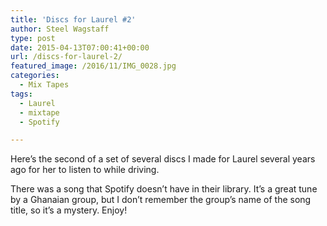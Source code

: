 ```yaml
---
title: 'Discs for Laurel #2'
author: Steel Wagstaff
type: post
date: 2015-04-13T07:00:41+00:00
url: /discs-for-laurel-2/
featured_image: /2016/11/IMG_0028.jpg
categories:
  - Mix Tapes
tags:
  - Laurel
  - mixtape
  - Spotify

---
```

Here&#8217;s the second of a set of several discs I made for Laurel several years ago for her to listen to while driving.  


There was a song that Spotify doesn&#8217;t have in their library. It&#8217;s a great tune by a Ghanaian group, but I don&#8217;t remember the group&#8217;s name of the song title, so it&#8217;s a mystery. Enjoy!